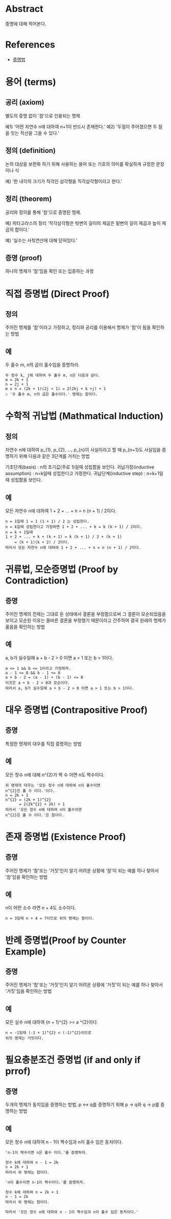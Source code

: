 # Abstract

증명에 대해 적어본다.

# References

* [증명법](http://elearning.kocw.net/KOCW/document/2016/cup/weonsumghyun/4.pdf)

# 용어 (terms)

## 공리 (axiom)

별도의 증명 없이 '참'으로 인용되는 명제

예1) '어떤 자연수 n에 대하여 n+1이 반드시 존재한다.'
예2) '두점이 주어졌으면 두 점을 잇는 직선을 그을 수 있다.'

## 정의 (definition)

논의 대상을 보편화 하기 위해 사용하는 용어 또는 기호의 의미를 확실하게
규정한 문장이나 식

예) '한 내각의 크기가 직각인 삼각형을 직각삼각형이라고 한다.'

## 정리 (theorem)

공리와 정의를 통해 '참'으로 증명된 명제. 

예) 피타고라스의 정리
'작각삼각형은 빗변의 길이의 제곱은 밑변의 길이 제곱과 높이 제곱의 합이다.'

예) '실수는 사칚연산에 대해 닫혀있다.'

## 증명 (proof)

하나의 명제가 '참'임을 확인 또는 입증하는 과정

# 직접 증명법 (Direct Proof)

## 정의

주어진 명제를 '참'이라고 가정하고, 정리와 공리를 이용해서
명제가 '참'이 됨을 확인하는 방법

## 예

두 홀수 m, n의 곱이 홀수임을 증명하라.

```
두 정수 k, j에 대하여 두 홀수 m, n은 다음과 같다.
m = 2k + 1
n = 2j + 1
m x n = (2k + 1)(2j + 1) = 2(2kj + k +j) + 1
∴ '두 홀수 m, n의 곱은 홀수이다.' 명제는 참이다.
```

# 수학적 귀납법 (Mathmatical Induction)

## 정의

자연수 n에 대하여 p_{1}, p_{2}, ..., p_{n}이 사실이라고 할 때 
p_{n+1}도 사실임을 증명하기 위해 다음과 같은 3단계를 거치는 방법

기초단계(basis) : n의 초기값(주로 1)일때 성립함을 보인다.
귀납가정(inductive assumption) : n=k일때 성립한다고 가정한다.
귀납단계(inductive step) : n=k+1일때 성립함을 보인다.

## 예

모든 자연수 n에 대하여 1 + 2 + ... + n = n (n + 1) / 2이다.

```
n = 1일때 1 = 1 (1 + 1) / 2 는 성립한다.
n = k일때 성립한다고 가정하면 1 + 2 + ... + k = k (k + 1) / 2이다.
n = k + 1일때 
1 + 2 + ... + k + (k + 1) = k (k + 1) / 2 + (k + 1)
    = (k + 1)(k + 2) / 2이다.
따라서 모든 자연수 n에 대하여 1 + 2 + ... + n = n (n + 1) / 2이다.
```

# 귀류법, 모순증명법 (Proof by Contradiction)

## 증명

주어진 명제의 전제는 그대로 둔 상태에서 결론을 부정함으로써 그 결론이
모순되었음을 보이고 모순된 이유는 올바른 결론을 부정했기 때문이라고
간주하여 결국 원래의 명제가 옮음을 확인하는 방법

## 예

a, b가 실수일때 a + b - 2 > 0 이면 a > 1 또는 b > 1이다.

```
a <= 1 && b <= 1이라고 가정하자. 
a - 1 <= 0 && b - 1 <= 0 
a + b - 2 = (a - 1) + (b - 1) <= 0
이것은 a + b - 2 > 0과 모순이다.
따라서 a, b가 실수일때 a + b - 2 > 0 이면 a > 1 또는 b > 1이다.
```

# 대우 증명법 (Contrapositive Proof)

## 증명

특정한 명제의 대우를 직접 증명하는 방법

## 예

모든 정수 n에 대해 n^{2}가 짝 수 이면 n도 짝수이다.

```
위 명제의 대우는 '모든 정수 n에 대하여 n이 홀수이면
n^{2}은 홀 수 이다.'이다.
n = 2k + 1
n^{2} = (2k + 1)^{2}
      = 2(2k^{2} + 2k) + 1
따라서 '모든 정수 n에 대하여 n이 홀수이면
n^{2}은 홀 수 이다.'은 참이다.
```

# 존재 증명법 (Existence Proof)

## 증명

주어진 명제가 '참'또는 '거짓'인지 알기 어려운 상황에
'참'이 되는 예를 하나 찾아서 '참'임을 확인하는 방법

## 예

n이 어떤 소수 라면 n + 4도 소수이다.

```
n = 3일때 n + 4 = 7이므로 위의 명제는 참이다.
```

# 반례 증명법(Proof by Counter Example)

## 증명

주어진 명제가 '참'또는 '거짓'인지 알기 어려운 상황에
'거짓'이 되는 예를 하나 찾아서 '거짓'임을 확인하는 방법

## 예

모든 실수 n에 대하여 (n + 1)^{2} >= a ^{2}이다.

```
n = -1일때 (-1 + 1)^{2} < (-1)^{2}이므로
위의 명제는 거짓이다.
```

# 필요충분조건 증명법 (if and only if prrof)

## 증명

두개의 명제가 동치임을 증명하는 방법.
p <-> q를 증명하기 위해 p -> q와 q -> p를 증명하는 방법

## 예

모든 정수 n에 대하여 n - 1이 짝수임과 n이 홀수 임은 동치이다.

```
'n-1이 짝수이면 n은 홀수 이다.'를 증명하자.

정수 k에 대하여 n - 1 = 2k
n = 2k + 1
따라서 위 명제는 참이다.

'n이 홀수이면 n-1이 짝수이다.'를 증명하자.

정수 k에 대하여 n = 2k + 1
n - 1 = 2k
따라서 위 명제는 참이다.

따라서 '모든 정수 n에 대하여 n - 1이 짝수임과 n이 홀수 임은 동치이다.'
```
